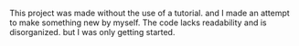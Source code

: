This project was made without the use of a tutorial. and I made an attempt to make something new by myself. The code lacks readability and is disorganized. but I was only getting started.
